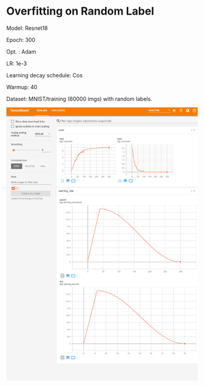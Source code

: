 # Overfitting on Random Label
Model: Resnet18

Epoch: 300

Opt. : Adam

LR: 1e-3

Learning decay schedule: Cos

Warmup: 40

Dataset: MNIST/training (60000 imgs) with random labels.

![image](https://github.com/Ironieser/MNIST/blob/master/log.png)
